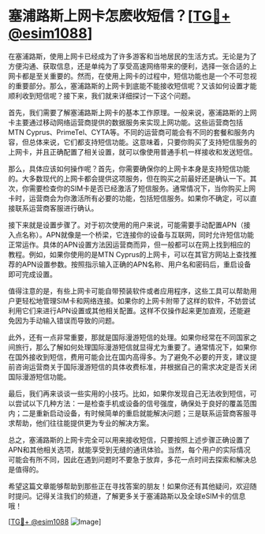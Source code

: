 # 塞浦路斯上网卡怎麽收短信？[[TG💪+ @esim1088](https://t.me/s/esim1088)]

在塞浦路斯，使用上网卡已经成为了许多游客和当地居民的生活方式。无论是为了方便沟通、获取信息，还是单纯为了享受高速网络带来的便利，选择一张合适的上网卡都是至关重要的。然而，在使用上网卡的过程中，短信功能也是一个不可忽视的重要部分。那么，塞浦路斯的上网卡到底能不能接收短信呢？又该如何设置才能顺利收到短信呢？接下来，我们就来详细探讨一下这个问题。

首先，我们需要了解塞浦路斯上网卡的基本工作原理。一般来说，塞浦路斯的上网卡主要通过移动网络运营商提供的数据服务来实现上网功能。这些运营商包括MTN Cyprus、PrimeTel、CYTA等。不同的运营商可能会有不同的套餐和服务内容，但总体来说，它们都支持短信功能。这意味着，只要你购买了支持短信服务的上网卡，并且正确配置了相关设置，就可以像使用普通手机一样接收和发送短信。

那么，具体应该如何操作呢？首先，你需要确保你的上网卡本身是支持短信功能的。大多数现代的上网卡都会提供这项服务，但在购买之前最好还是确认一下。其次，你需要检查你的SIM卡是否已经激活了短信服务。通常情况下，当你购买上网卡时，运营商会为你激活所有必要的功能，包括短信服务。如果你不确定，可以直接联系运营商客服进行确认。

接下来就是设置步骤了。对于初次使用的用户来说，可能需要手动配置APN（接入点名称）。APN就像是一个桥梁，它连接你的设备与互联网，同时允许短信功能正常运作。具体的APN设置方法因运营商而异，但一般都可以在网上找到相应的教程。例如，如果你使用的是MTN Cyprus的上网卡，可以在其官方网站上查找推荐的APN设置参数。按照指示输入正确的APN名称、用户名和密码后，重启设备即可完成设置。

值得注意的是，有些上网卡可能自带预装软件或者应用程序，这些工具可以帮助用户更轻松地管理SIM卡和网络连接。如果你的上网卡附带了这样的软件，不妨尝试利用它们来进行APN设置或其他相关配置。这样不仅操作起来更加直观，还能避免因为手动输入错误而导致的问题。

此外，还有一点非常重要，那就是国际漫游短信的处理。如果你经常在不同国家之间旅行，那么了解如何处理国际漫游短信就显得尤为重要了。通常情况下，如果你在国外接收到短信，费用可能会比在国内高得多。为了避免不必要的开支，建议提前咨询运营商关于国际漫游短信的具体收费标准，并根据自己的需求决定是否关闭国际漫游短信功能。

最后，我们再来谈谈一些实用的小技巧。比如，如果你发现自己无法收到短信，可以尝试以下几种方法：一是检查手机或设备的信号强度，确保处于良好的覆盖范围内；二是重新启动设备，有时候简单的重启就能解决问题；三是联系运营商客服寻求帮助，他们往往能提供更为专业的解决方案。

总之，塞浦路斯的上网卡完全可以用来接收短信，只要按照上述步骤正确设置了APN和其他相关选项，就能享受到无缝的通讯体验。当然，每个用户的实际情况可能会有所不同，因此在遇到问题时不要急于放弃，多花一点时间去探索和解决总是值得的。

希望这篇文章能够帮助到那些正在寻找答案的朋友！如果你还有其他疑问，欢迎随时提问。记得关注我们的频道，了解更多关于塞浦路斯以及全球eSIM卡的信息哦！

[[TG💪+ @esim1088](https://t.me/s/esim1088) ![Image](https://i.postimg.cc/4NQfJmqS/Snipaste-2025-05-13-00-14-12.png)]